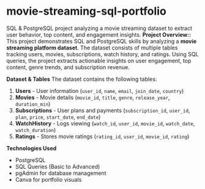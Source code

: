 # movie-streaming-sql-portfolio
SQL &amp; PostgreSQL project analyzing a movie streaming dataset to extract user behavior, top content, and engagement insights.
**Project Overview::**
This project demonstrates SQL and PostgreSQL skills by analyzing a **movie streaming platform dataset**. 
The dataset consists of multiple tables tracking users, movies, subscriptions, watch history, and ratings. 
Using SQL queries, the project extracts actionable insights on user engagement, top content, genre trends, and subscription revenue.

**Dataset & Tables**
The dataset contains the following tables:

1. **Users** - User information (`user_id`, `name`, `email`, `join_date`, `country`)
2. **Movies** - Movie details (`movie_id`, `title`, `genre`, `release_year`, `duration_min`)
3. **Subscriptions** - User plans and payments (`subscription_id`, `user_id`, `plan`, `price`, `start_date`, `end_date`)
4. **WatchHistory** - Logs viewing (`watch_id`, `user_id`, `movie_id`, `watch_date`, `watch_duration`)
5. **Ratings** - Stores movie ratings (`rating_id`, `user_id`, `movie_id`, `rating`)


**Technologies Used**
- PostgreSQL
- SQL Queries (Basic to Advanced)
- pgAdmin for database management
- Canva for portfolio visuals
